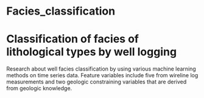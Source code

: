 # Facies_classification
# Classification of facies of lithological types by well logging
Research about well facies classification by using various machine learning methods on time series data. Feature variables include
five from wireline log measurements and two geologic constraining
variables that are derived from geologic knowledge.
